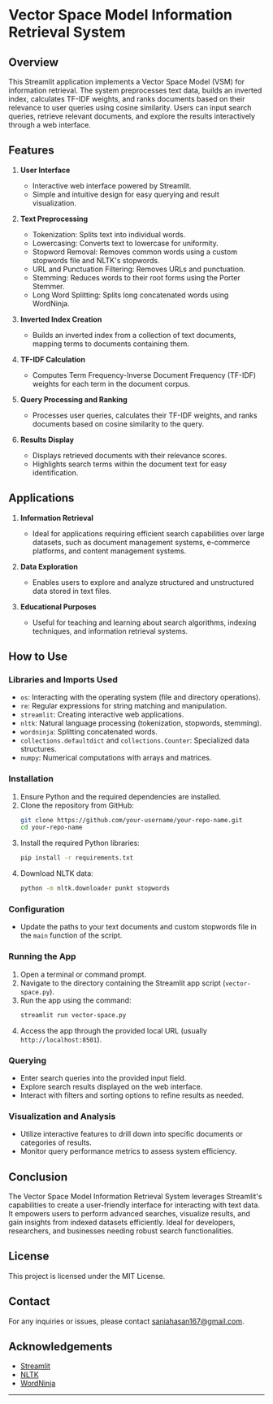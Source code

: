 # Vector Space Model Information Retrieval System

## Overview
This Streamlit application implements a Vector Space Model (VSM) for information retrieval. The system preprocesses text data, builds an inverted index, calculates TF-IDF weights, and ranks documents based on their relevance to user queries using cosine similarity. Users can input search queries, retrieve relevant documents, and explore the results interactively through a web interface.

## Features

1. **User Interface**
   - Interactive web interface powered by Streamlit.
   - Simple and intuitive design for easy querying and result visualization.

2. **Text Preprocessing**
   - Tokenization: Splits text into individual words.
   - Lowercasing: Converts text to lowercase for uniformity.
   - Stopword Removal: Removes common words using a custom stopwords file and NLTK's stopwords.
   - URL and Punctuation Filtering: Removes URLs and punctuation.
   - Stemming: Reduces words to their root forms using the Porter Stemmer.
   - Long Word Splitting: Splits long concatenated words using WordNinja.

3. **Inverted Index Creation**
   - Builds an inverted index from a collection of text documents, mapping terms to documents containing them.

4. **TF-IDF Calculation**
   - Computes Term Frequency-Inverse Document Frequency (TF-IDF) weights for each term in the document corpus.

5. **Query Processing and Ranking**
   - Processes user queries, calculates their TF-IDF weights, and ranks documents based on cosine similarity to the query.

6. **Results Display**
   - Displays retrieved documents with their relevance scores.
   - Highlights search terms within the document text for easy identification.

## Applications

1. **Information Retrieval**
   - Ideal for applications requiring efficient search capabilities over large datasets, such as document management systems, e-commerce platforms, and content management systems.

2. **Data Exploration**
   - Enables users to explore and analyze structured and unstructured data stored in text files.

3. **Educational Purposes**
   - Useful for teaching and learning about search algorithms, indexing techniques, and information retrieval systems.

## How to Use

### Libraries and Imports Used
- `os`: Interacting with the operating system (file and directory operations).
- `re`: Regular expressions for string matching and manipulation.
- `streamlit`: Creating interactive web applications.
- `nltk`: Natural language processing (tokenization, stopwords, stemming).
- `wordninja`: Splitting concatenated words.
- `collections.defaultdict` and `collections.Counter`: Specialized data structures.
- `numpy`: Numerical computations with arrays and matrices.

### Installation
1. Ensure Python and the required dependencies are installed.
2. Clone the repository from GitHub:
   ```sh
   git clone https://github.com/your-username/your-repo-name.git
   cd your-repo-name
   ```
3. Install the required Python libraries:
   ```sh
   pip install -r requirements.txt
   ```
4. Download NLTK data:
   ```sh
   python -m nltk.downloader punkt stopwords
   ```

### Configuration
- Update the paths to your text documents and custom stopwords file in the `main` function of the script.

### Running the App
1. Open a terminal or command prompt.
2. Navigate to the directory containing the Streamlit app script (`vector-space.py`).
3. Run the app using the command:
   ```sh
   streamlit run vector-space.py
   ```
4. Access the app through the provided local URL (usually `http://localhost:8501`).

### Querying
- Enter search queries into the provided input field.
- Explore search results displayed on the web interface.
- Interact with filters and sorting options to refine results as needed.

### Visualization and Analysis
- Utilize interactive features to drill down into specific documents or categories of results.
- Monitor query performance metrics to assess system efficiency.

## Conclusion
The Vector Space Model Information Retrieval System leverages Streamlit's capabilities to create a user-friendly interface for interacting with text data. It empowers users to perform advanced searches, visualize results, and gain insights from indexed datasets efficiently. Ideal for developers, researchers, and businesses needing robust search functionalities.

## License
This project is licensed under the MIT License.

## Contact
For any inquiries or issues, please contact saniahasan167@gmail.com.

## Acknowledgements
- [Streamlit](https://streamlit.io/)
- [NLTK](https://www.nltk.org/)
- [WordNinja](https://github.com/keredson/wordninja)

---
